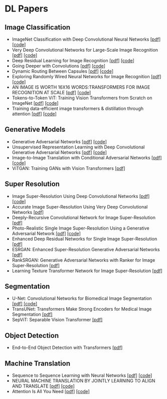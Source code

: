 # DL Papers

## Image Classification
* ImageNet Classification with Deep Convolutional Neural Networks [[pdf]](https://proceedings.neurips.cc/paper/2012/file/c399862d3b9d6b76c8436e924a68c45b-Paper.pdf) [[code]](./Image_Classification/AlexNet.py)
* Very Deep Convolutional Networks for Large-Scale Image Recognition [[pdf]](https://arxiv.org/pdf/1409.1556.pdf) [[code]](./Image_Classification/VGG.py)
* Deep Residual Learning for Image Recognition [[pdf]](https://arxiv.org/pdf/1512.03385.pdf) [[code]](./Image_Classification/ResNet.py)
* Going Deeper with Convolutions [[pdf]](https://arxiv.org/pdf/1409.4842.pdf) [[code]](./Image_Classification/GoogLeNet.py)
* Dynamic Routing Between Capsules [[pdf]](https://arxiv.org/pdf/1710.09829.pdf) [[code]](./Image_Classification/capsnet)
* Exploring Randomly Wired Neural Networks for Image Recognition [[pdf]](https://arxiv.org/pdf/1904.01569.pdf) [[code]](./Image_Classification/RandWireNet)
* AN IMAGE IS WORTH 16X16 WORDS:TRANSFORMERS FOR IMAGE RECOGNITION AT SCALE [[pdf]](https://arxiv.org/pdf/2010.11929v2.pdf) [[code]](./Image_Classification/vision_transformer)
* Tokens-to-Token ViT: Training Vision Transformers from Scratch on ImageNet [[pdf]](https://arxiv.org/pdf/2101.11986v3.pdf) [[code]](./Image_Classification/T2T_ViT)
* Training data-efficient image transformers & distillation through attention [[pdf]](https://arxiv.org/pdf/2012.12877.pdf) [[code]](./Image_Classification/DeiT)

## Generative Models
* Generative Adversarial Networks [[pdf]](https://arxiv.org/pdf/1406.2661.pdf) [[code]](./Generative_Models/GAN.py)
* Unsupervised Representation Learning with Deep Convolutional Generative Adversarial Networks [[pdf]](https://arxiv.org/pdf/1511.06434.pdf) [[code]](./Generative_Models/DCGAN.py)
* Image-to-Image Translation with Conditional Adversarial Networks [[pdf]](https://arxiv.org/pdf/1611.07004.pdf) [[code]](./Generative_Models/pix2pix.py)
* ViTGAN: Training GANs with Vision Transformers [[pdf]](https://arxiv.org/pdf/2107.04589.pdf)

## Super Resolution
* Image Super-Resolution Using Deep Convolutional Networks [[pdf]](https://arxiv.org/pdf/1501.00092.pdf) [[code]](./Super_Resolution/SRCNN)
* Accurate Image Super-Resolution Using Very Deep Convolutional Networks [[pdf]](https://arxiv.org/pdf/1511.04587.pdf)
* Deeply-Recursive Convolutional Network for Image Super-Resolution [[pdf]](https://arxiv.org/pdf/1511.04491.pdf)
* Photo-Realistic Single Image Super-Resolution Using a Generative Adversarial Network [[pdf]](https://arxiv.org/pdf/1609.04802.pdf) [[code]](./Super_Resolution/SRGAN)
* Enhanced Deep Residual Networks for Single Image Super-Resolution [[pdf]](https://openaccess.thecvf.com/content_cvpr_2017_workshops/w12/papers/Lim_Enhanced_Deep_Residual_CVPR_2017_paper.pdf)
* ESRGAN: Enhanced Super-Resolution Generative Adversarial Networks [[pdf]](https://arxiv.org/pdf/1809.00219.pdf)
* RankSRGAN: Generative Adversarial Networks with Ranker for Image Super-Resolution [[pdf]](https://arxiv.org/pdf/1908.06382.pdf)
* Learning Texture Transformer Network for Image Super-Resolution [[pdf]](https://arxiv.org/pdf/2006.04139v2.pdf)

## Segmentation
* U-Net: Convolutional Networks for Biomedical Image Segmentation [[pdf]](https://arxiv.org/pdf/1505.04597.pdf) [[code]](./Segmentation/Unet.py)
* TransUNet: Transformers Make Strong Encoders for Medical Image Segmentation [[pdf]](https://arxiv.org/pdf/2102.04306v1.pdf)
* SepViT: Separable Vision Transformer [[pdf]](https://arxiv.org/pdf/2203.15380v3.pdf)

## Object Detection
* End-to-End Object Detection with Transformers [[pdf]](https://arxiv.org/pdf/2005.12872.pdf)

## Machine Translation
* Sequence to Sequence Learning with Neural Networks [[pdf]](https://arxiv.org/pdf/1409.3215.pdf) [[code]](./Machine_Translation/Seq2Seq/Seq2Seq.py)
* NEURAL MACHINE TRANSLATION BY JOINTLY LEARNING TO ALIGN AND TRANSLATE [[pdf]](https://arxiv.org/pdf/1409.0473.pdf) [[code]](./Machine_Translation/Seq2Seq/Seq2Seq_attention.py)
* Attention Is All You Need [[pdf]](https://arxiv.org/pdf/1706.03762.pdf) [[code]](./Machine_Translation/transformer.py)